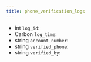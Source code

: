 ```yaml
---
title: phone_verification_logs  
---
```


- <span class="type">int</span>  <span class="v-identifier">`log_id`</span>:
- <span class="type">Carbon</span>  <span class="v-identifier">`log_time`</span>:
- <span class="type">string</span>  <span class="v-identifier">`account_number`</span>:
- <span class="type">string</span>  <span class="v-identifier">`verified_phone`</span>:
- <span class="type">string</span>  <span class="v-identifier">`verified_by`</span>:

